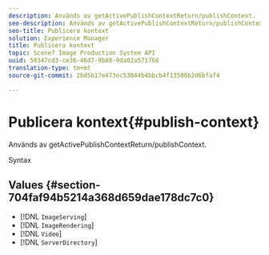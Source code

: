 ```yaml
---
description: Används av getActivePublishContextReturn/publishContext.
seo-description: Används av getActivePublishContextReturn/publishContext.
seo-title: Publicera kontext
solution: Experience Manager
title: Publicera kontext
topic: Scene7 Image Production System API
uuid: 50347cd3-ce36-46d7-9b88-9da02a571768
translation-type: tm+mt
source-git-commit: 2bd5b17e473ec53844b4bbcb4f13580b2d6bfaf4

---
```



# Publicera kontext{#publish-context}

Används av getActivePublishContextReturn/publishContext.

Syntax

## Values {#section-704faf94b5214a368d659dae178dc7c0}

* [!DNL `ImageServing`]
* [!DNL `ImageRendering`]
* [!DNL `Video`]
* [!DNL `ServerDirectory`]

